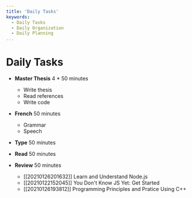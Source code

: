 ```yaml
---
title: 'Daily Tasks'
keywords:
  - Daily Tasks
  - Daily Organization
  - Daily Planning
...
```


# Daily Tasks
  - **Master Thesis**     4 * 50 minutes
      - Write thesis
      - Read references
      - Write code

  - **French**                50 minutes
      - Grammar
      - Speech
  
  - **Type**                  50 minutes
  
  - **Read**                  50 minutes
  
  - **Review**                50 minutes
      - [[20210126201632]] Learn and Understand Node.js
      - [[20210122152045]] You Don't Know JS Yet: Get Started
      - [[20210126193812]] Programming Principles and Pratice Using C++
